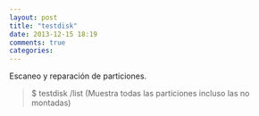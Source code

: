 ```yaml
---
layout: post
title: "testdisk"
date: 2013-12-15 18:19
comments: true
categories: 
---
```

Escaneo y reparación de particiones.

>$ testdisk /list (Muestra todas las particiones incluso las no montadas)

